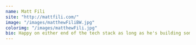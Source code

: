 ```yaml
---
name: Matt Fili
site: "http://mattfili.com/"
image: "/images/matthewFiliBW.jpg"
colorimg: "/images/matthewFili.jpg"
bio: Happy on either end of the tech stack as long as he's building something.  Ex-strategy consultant, ex-investment banker, ex-sales professional so he's comfortable wearing a few different hats. A few of his favorite things: late night coding, making deals happen, collaborating on big ideas.
---
```

